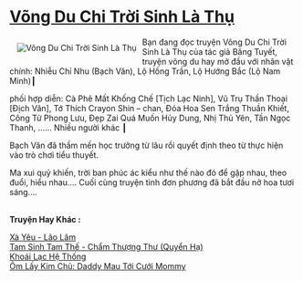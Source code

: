 <a href="https://utruyen.com/vong-du-chi-troi-sinh-la-thu/21259/" title="Võng Du Chi Trời Sinh Là Thụ"><h1>Võng Du Chi Trời Sinh Là Thụ</h1></a><div style="display:table"><img align="right" style="float: left; padding: 10px;" src="https://utruyen.com/images/story/200x260/vong-du-chi-troi-sinh-la-thu.jpg" alt="Võng Du Chi Trời Sinh Là Thụ">Bạn đang đọc truyện Võng Du Chi Trời Sinh Là Thụ của tác giả Băng Tuyết, truyện võng du hay mở đầu với nhân vật chính: Nhiễu Chỉ Nhu (Bạch Văn), Lộ Hồng Trần, Lộ Hướng Bắc (Lộ Nam Minh)┃<p></p>phối hợp diễn: Cà Phê Mất Khống Chế [Tịch Lạc Ninh], Vũ Trụ Thần Thoại [Địch Vân], Tớ Thích Crayon Shin – chan, Đóa Hoa Sen Trắng Thuần Khiết, Công Tử Phong Lưu, Đẹp Zai Quá Muốn Hủy Dung, Nhị Thủ Yên, Tần Ngọc Thanh, …… Nhiều người khác ┃<p></p>Bạch Văn đã thầm mến học trưởng từ lâu rồi quyết định theo từ thực hiện vào trò chơi tiểu thuyết.<p></p>Ma xui quỷ khiến, trời ban phúc ác kiểu như thế nào đó để gặp nhau, theo đuổi, hiểu nhau.... Cuối cùng truyện tình đơn phương đã bắt đầu nở hoa tươi sáng....</div><p><br><b>Truyện Hay Khác :</b></p><a href="https://utruyen.com/xa-yeu-lao-lam/21220/" alt="Xà Yêu - Lão Lâm">Xà Yêu - Lão Lâm</a><br/><a href="https://github.com/quanluxury/truyenhot/tree/master/truyenhay/3941/" alt="Tam Sinh Tam Thế - Chẩm Thượng Thư (Quyển Hạ)">Tam Sinh Tam Thế - Chẩm Thượng Thư (Quyển Hạ)</a><br/><a href="https://github.com/quanluxury/truyenhot/tree/master/truyenhay/16033/" alt="Khoái Lạc Hệ Thống">Khoái Lạc Hệ Thống</a><br/><a href="https://truyenngontinhay.wordpress.com/2019/10/03/om-lay-kim-chu-daddy-mau-toi-cuoi-mommy/" alt="Ôm Lấy Kim Chủ: Daddy Mau Tới Cưới Mommy">Ôm Lấy Kim Chủ: Daddy Mau Tới Cưới Mommy</a><br/>